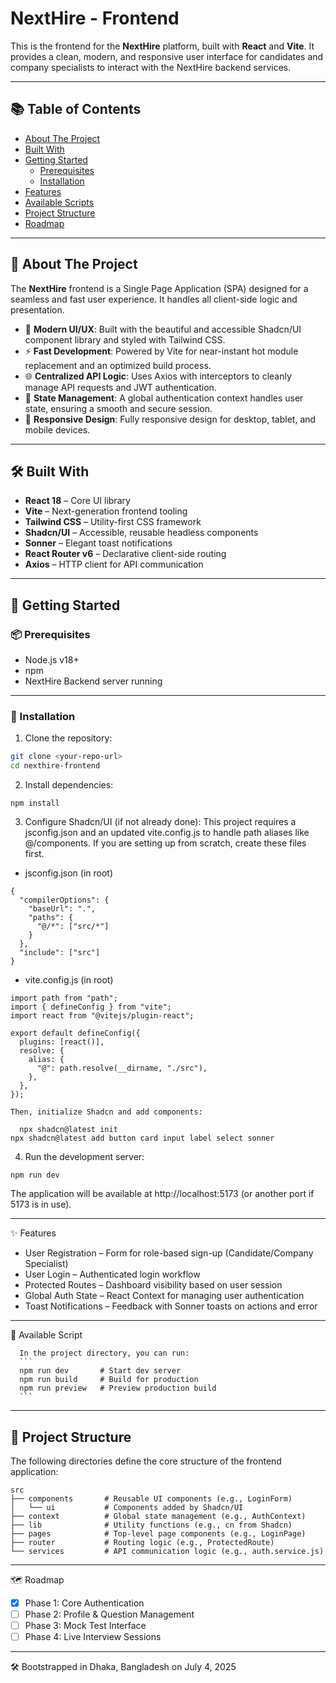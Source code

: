 # NextHire - Frontend

This is the frontend for the **NextHire** platform, built with **React** and **Vite**. It provides a clean, modern, and responsive user interface for candidates and company specialists to interact with the NextHire backend services.

---

## 📚 Table of Contents

- [About The Project](#about-the-project)  
- [Built With](#built-with)  
- [Getting Started](#getting-started)  
  - [Prerequisites](#prerequisites)  
  - [Installation](#installation)  
- [Features](#features)  
- [Available Scripts](#available-scripts)  
- [Project Structure](#project-structure)  
- [Roadmap](#roadmap)

---

## 📌 About The Project

The **NextHire** frontend is a Single Page Application (SPA) designed for a seamless and fast user experience. It handles all client-side logic and presentation.

- 🎨 **Modern UI/UX**: Built with the beautiful and accessible Shadcn/UI component library and styled with Tailwind CSS.  
- ⚡ **Fast Development**: Powered by Vite for near-instant hot module replacement and an optimized build process.  
- 🌐 **Centralized API Logic**: Uses Axios with interceptors to cleanly manage API requests and JWT authentication.  
- 🔐 **State Management**: A global authentication context handles user state, ensuring a smooth and secure session.  
- 📱 **Responsive Design**: Fully responsive design for desktop, tablet, and mobile devices.

---

## 🛠️ Built With

- **React 18** – Core UI library  
- **Vite** – Next-generation frontend tooling  
- **Tailwind CSS** – Utility-first CSS framework  
- **Shadcn/UI** – Accessible, reusable headless components  
- **Sonner** – Elegant toast notifications  
- **React Router v6** – Declarative client-side routing  
- **Axios** – HTTP client for API communication  

---

## 🚀 Getting Started

### 📦 Prerequisites

- Node.js v18+  
- npm  
- NextHire Backend server running

---
### 🔧 Installation

1. Clone the repository:
```bash
git clone <your-repo-url>
cd nexthire-frontend
```
2. Install dependencies:
```
npm install
```

3. Configure Shadcn/UI (if not already done):
This project requires a jsconfig.json and an updated vite.config.js to handle path aliases like @/components. If you are setting up from scratch, create these files first.
  * jsconfig.json (in root)
  ```
  {
    "compilerOptions": {
      "baseUrl": ".",
      "paths": {
        "@/*": ["src/*"]
      }
    },
    "include": ["src"]
  }
  ```

  * vite.config.js (in root)
  ```
  import path from "path";
  import { defineConfig } from "vite";
  import react from "@vitejs/plugin-react";

  export default defineConfig({
    plugins: [react()],
    resolve: {
      alias: {
        "@": path.resolve(__dirname, "./src"),
      },
    },
  });
  ```

    Then, initialize Shadcn and add components:
  ```
    npx shadcn@latest init
  npx shadcn@latest add button card input label select sonner
  ```
4. Run the development server:
  ```
  npm run dev
  ```
  The application will be available at http://localhost:5173 (or another port if 5173 is in use).

---
✨ Features
- User Registration – Form for role-based sign-up (Candidate/Company Specialist)
- User Login – Authenticated login workflow
- Protected Routes – Dashboard visibility based on user session
- Global Auth State – React Context for managing user authentication
- Toast Notifications – Feedback with Sonner toasts on actions and error

---
📜 Available Script

      In the project directory, you can run:
      ```
      npm run dev       # Start dev server
      npm run build     # Build for production
      npm run preview   # Preview production build
      ```

---
## 📁 Project Structure

The following directories define the core structure of the frontend application:


```text
src
├── components       # Reusable UI components (e.g., LoginForm)
│   └── ui           # Components added by Shadcn/UI
├── context          # Global state management (e.g., AuthContext)
├── lib              # Utility functions (e.g., cn from Shadcn)
├── pages            # Top-level page components (e.g., LoginPage)
├── router           # Routing logic (e.g., ProtectedRoute)
└── services         # API communication logic (e.g., auth.service.js)
```


---
🗺️ Roadmap
- [x] Phase 1: Core Authentication
- [ ] Phase 2: Profile & Question Management
- [ ] Phase 3: Mock Test Interface
- [ ] Phase 4: Live Interview Sessions

---
🛠️ Bootstrapped in Dhaka, Bangladesh on July 4, 2025





